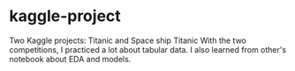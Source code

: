 # kaggle-project

Two Kaggle projects: Titanic and Space ship Titanic
With the two competitions, I practiced a lot about tabular data. I also learned from other's notebook about EDA and models.
